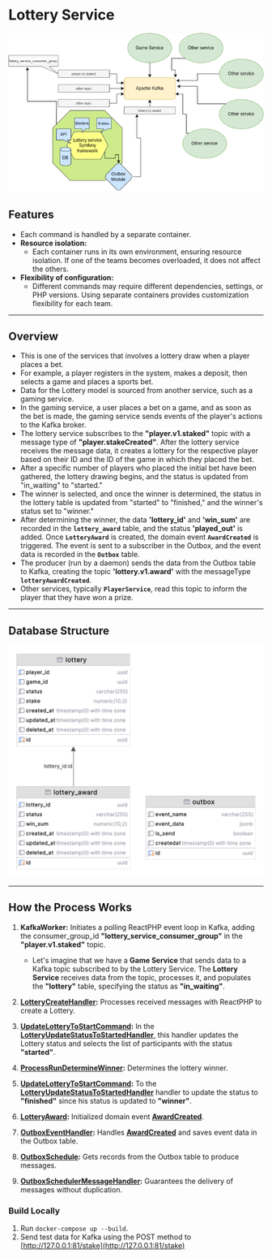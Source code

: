 # Lottery Service

![dia.png](public%2FReadmeImg%2Fdia.png)

## Features

- Each command is handled by a separate container.
- **Resource isolation:**
    - Each container runs in its own environment, ensuring resource isolation. If one of the teams becomes overloaded, it does not affect the others.
- **Flexibility of configuration:**
    - Different commands may require different dependencies, settings, or PHP versions. Using separate containers provides customization flexibility for each team.

---

## Overview

- This is one of the services that involves a lottery draw when a player places a bet.
- For example, a player registers in the system, makes a deposit, then selects a game and places a sports bet.
- Data for the Lottery model is sourced from another service, such as a gaming service.
- In the gaming service, a user places a bet on a game, and as soon as the bet is made, the gaming service sends events of the player's actions to the Kafka broker.
- The lottery service subscribes to the **"player.v1.staked"** topic with a message type of **"player.stakeCreated"**. After the lottery service receives the message data, it creates a lottery for the respective player based on their ID and the ID of the game in which they placed the bet.
- After a specific number of players who placed the initial bet have been gathered, the lottery drawing begins, and the status is updated from "in_waiting" to "started."
- The winner is selected, and once the winner is determined, the status in the lottery table is updated from "started" to "finished," and the winner's status set to "winner."
- After determining the winner, the data **'lottery_id'** and **'win_sum'** are recorded in the **`lottery_award`** table, and the status **'played_out'** is added. Once **`LotteryAward`** is created, the domain event **`AwardCreated`** is triggered. The event is sent to a subscriber in the Outbox, and the event data is recorded in the **`Outbox`** table.
- The producer (run by a daemon) sends the data from the Outbox table to Kafka, creating the topic **'lottery.v1.award'** with the messageType **`lotteryAwardCreated`**.
- Other services, typically **`PlayerService`**, read this topic to inform the player that they have won a prize.

---

## Database Structure

![Database Structure](public/ReadmeImg/db-gram.png)

---

## How the Process Works

1. **KafkaWorker:** Initiates a polling ReactPHP event loop in Kafka, adding the consumer_group_id **"lottery_service_consumer_group"** in the **"player.v1.staked"** topic.
    - Let's imagine that we have a **Game Service** that sends data to a Kafka topic subscribed to by the Lottery Service. The **Lottery Service** receives data from the topic, processes it, and populates the **"lottery"** table, specifying the status as **"in_waiting"**.

2. **[LotteryCreateHandler](src%2FLottery%2FApplication%2FUseCase%2FLotteryCreateHandler.php):** Processes received messages with ReactPHP to create a Lottery.

3. **[UpdateLotteryToStartCommand](src%2FLottery%2FApplication%2FCommand%2FUpdateLotteryToStartCommand.php):** In the **[LotteryUpdateStatusToStartedHandler](src%2FLottery%2FApplication%2FUseCase%2FLotteryUpdateStatusToStartedHandler.php)**, this handler updates the Lottery status and selects the list of participants with the status **"started"**.

4. **[ProcessRunDetermineWinner](src%2FLottery%2FApplication%2FConsole%2FCommand%2FProcessRunDetermineWinner.php):** Determines the lottery winner.

5. **[UpdateLotteryToStartCommand](src%2FLottery%2FApplication%2FCommand%2FUpdateLotteryToStartCommand.php):** To the **[LotteryUpdateStatusToStartedHandler](src%2FLottery%2FApplication%2FUseCase%2FLotteryUpdateStatusToStartedHandler.php)** handler to update the status to **"finished"** since his status is updated to **"winner"**.

6. **[LotteryAward](src%2FLottery%2FModel%2FLotteryAward.php):** Initialized domain event **[AwardCreated](src%2FLottery%2FModel%2FEvents%2FAwardCreated.php)**.

7. **[OutboxEventHandler](src%2FOutbox%2FApplication%2FUseCase%2FOutboxEventHandler.php):** Handles **[AwardCreated](src%2FLottery%2FModel%2FEvents%2FAwardCreated.php)** and saves event data in the Outbox table.

8. **[OutboxSchedule](src%2FOutbox%2FApplication%2FConsole%2FScheduler%2FOutboxSchedule.php):** Gets records from the Outbox table to produce messages.

9. **[OutboxSchedulerMessageHandler](src%2FOutbox%2FApplication%2FUseCase%2FOutboxSchedulerMessageHandler.php):** Guarantees the delivery of messages without duplication.

### Build Locally

1. Run `docker-compose up --build`.
2. Send test data for Kafka using the POST method to [http://127.0.0.1:81/stake](http://127.0.0.1:81/stake)